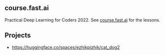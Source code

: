 ## course.fast.ai

Practical Deep Learning for Coders 2022. See [course.fast.ai](https://course.fast.ai) for the lessons.

## Projects

- https://huggingface.co/spaces/ezhikpizhik/cat_dog2

